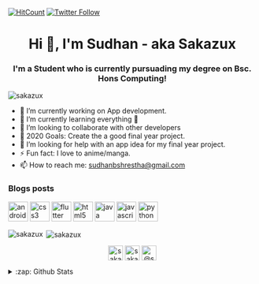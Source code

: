 [![HitCount](http://hits.dwyl.com/sakazux/sakazux.svg)](http://hits.dwyl.com/sakazux/sakazux)
[![Twitter Follow](https://img.shields.io/twitter/follow/sakazux?color=%231DA1F2&logo=Twitter&style=for-the-badge)](https://twitter.com/sakazux)

<h1 align="center">Hi 👋, I'm Sudhan - aka Sakazux</h1>
<h3 align="center">I'm a Student who is currently pursuading my degree on Bsc. Hons Computing!</h3>

<p align="left"> <img src="https://komarev.com/ghpvc/?username=sakazux" alt="sakazux" /> </p>


- 🔭 I’m currently working on App development.
- 🌱 I’m currently learning everything 🤣
- 👯 I’m looking to collaborate with other developers
- 🥅 2020 Goals: Create the a good final year project.
- 🤔 I’m looking for help with an app idea for my final year project.
- ⚡ Fun fact: I love to anime/manga.
- 📫 How to reach me: sudhanbshrestha@gmail.com

### Blogs posts
<!-- BLOG-POST-LIST:START -->
<!-- BLOG-POST-LIST:END -->

<p align="left"><img src="https://devicons.github.io/devicon/devicon.git/icons/android/android-original-wordmark.svg" alt="android" width="40" height="40"/> <img src="https://devicons.github.io/devicon/devicon.git/icons/css3/css3-original-wordmark.svg" alt="css3" width="40" height="40"/> <img src="https://www.vectorlogo.zone/logos/flutterio/flutterio-icon.svg" alt="flutter" width="40" height="40"/> <img src="https://devicons.github.io/devicon/devicon.git/icons/html5/html5-original-wordmark.svg" alt="html5" width="40" height="40"/> <img src="https://devicons.github.io/devicon/devicon.git/icons/java/java-original-wordmark.svg" alt="java" width="40" height="40"/> <img src="https://devicons.github.io/devicon/devicon.git/icons/javascript/javascript-original.svg" alt="javascript" width="40" height="40"/> <img src="https://devicons.github.io/devicon/devicon.git/icons/python/python-original.svg" alt="python" width="40" height="40"/></p><p><img align="left" src="https://github-readme-stats.vercel.app/api/top-langs/?username=sakazux&layout=compact&hide=html" alt="sakazux" /></p>

<p>&nbsp;<img align="center" src="https://github-readme-stats.vercel.app/api?username=sakazux&show_icons=true" alt="sakazux" /></p>

<p align="center">
<a href="https://twitter.com/sakazux" target="blank"><img align="center" src="https://cdn.jsdelivr.net/npm/simple-icons@3.0.1/icons/twitter.svg" alt="sakazux" height="30" width="30" /></a>
<a href="https://instagram.com/sakazux" target="blank"><img align="center" src="https://cdn.jsdelivr.net/npm/simple-icons@3.0.1/icons/instagram.svg" alt="sakazux" height="30" width="30" /></a>
<a href="https://medium.com/@sudhanbshrestha" target="blank"><img align="center" src="https://cdn.jsdelivr.net/npm/simple-icons@3.0.1/icons/medium.svg" alt="@sudhanbshrestha" height="30" width="30" /></a>
</p>
<details>
  <summary>:zap: Github Stats</summary>
  <img align="left" alt="codeSTACKr's Github Stats" src="https://github-readme-stats.sakazux.vercel.app/api?username=sakazux&show_icons=true&hide_border=true" />
</details>
